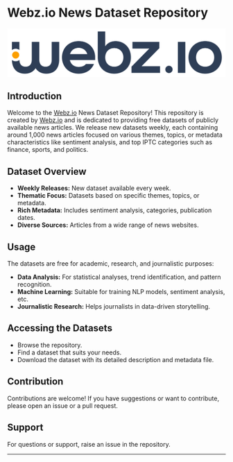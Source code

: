 # Webz.io News Dataset Repository

![webz.io Logo ](webz_logo.png)

## Introduction

Welcome to the [Webz.io](https://webz.io) News Dataset Repository! This repository is created by [Webz.io](https://webz.io) and is dedicated to providing free datasets of publicly available news articles. We release new datasets weekly, each containing around 1,000 news articles focused on various themes, topics, or metadata characteristics like sentiment analysis, and top IPTC categories such as finance, sports, and politics.

## Dataset Overview

- **Weekly Releases:** New dataset available every week.
- **Thematic Focus:** Datasets based on specific themes, topics, or metadata.
- **Rich Metadata:** Includes sentiment analysis, categories, publication dates.
- **Diverse Sources:** Articles from a wide range of news websites.

## Usage

The datasets are free for academic, research, and journalistic purposes:

- **Data Analysis:** For statistical analyses, trend identification, and pattern recognition.
- **Machine Learning:** Suitable for training NLP models, sentiment analysis, etc.
- **Journalistic Research:** Helps journalists in data-driven storytelling.

## Accessing the Datasets

- Browse the repository.
- Find a dataset that suits your needs.
- Download the dataset with its detailed description and metadata file.

## Contribution

Contributions are welcome! If you have suggestions or want to contribute, please open an issue or a pull request.

## Support

For questions or support, raise an issue in the repository.


---


